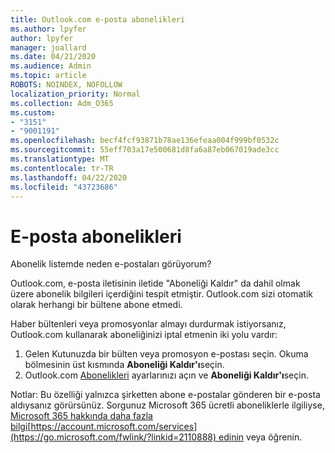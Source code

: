 ```yaml
---
title: Outlook.com e-posta abonelikleri
ms.author: lpyfer
author: lpyfer
manager: joallard
ms.date: 04/21/2020
ms.audience: Admin
ms.topic: article
ROBOTS: NOINDEX, NOFOLLOW
localization_priority: Normal
ms.collection: Adm_O365
ms.custom:
- "3151"
- "9001191"
ms.openlocfilehash: becf4fcf93871b78ae136efeaa004f999bf0532c
ms.sourcegitcommit: 55eff703a17e500681d8fa6a87eb067019ade3cc
ms.translationtype: MT
ms.contentlocale: tr-TR
ms.lasthandoff: 04/22/2020
ms.locfileid: "43723686"
---
```

# <a name="email-subscriptions"></a>E-posta abonelikleri

Abonelik listemde neden e-postaları görüyorum?

Outlook.com, e-posta iletisinin iletide "Aboneliği Kaldır" da dahil olmak üzere abonelik bilgileri içerdiğini tespit etmiştir. Outlook.com sizi otomatik olarak herhangi bir bültene abone etmedi.

Haber bültenleri veya promosyonlar almayı durdurmak istiyorsanız, Outlook.com kullanarak aboneliğinizi iptal etmenin iki yolu vardır:
1. Gelen Kutunuzda bir bülten veya promosyon e-postası seçin. Okuma bölmesinin üst kısmında **Aboneliği Kaldır'ı**seçin.
2. Outlook.com [Abonelikleri](https://go.microsoft.com/fwlink/?linkid=2110887) ayarlarınızı açın ve **Aboneliği Kaldır'ı**seçin.

Notlar: Bu özelliği yalnızca şirketten abone e-postalar gönderen bir e-posta aldıysanız görürsünüz.
Sorgunuz Microsoft 365 ücretli aboneliklerle ilgiliyse, [Microsoft 365 hakkında daha fazla bilgi](https://products.office.com/compare-all-microsoft-office-products?tab=1&WT.mc_id=PROD_OL-Web_Support_O365NewValue_Upgrade)[https://account.microsoft.com/services](https://go.microsoft.com/fwlink/?linkid=2110888) edinin veya öğrenin.
  